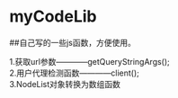 # myCodeLib
##自己写的一些js函数，方便使用。

1.获取url参数————getQueryStringArgs();<br>
2.用户代理检测函数————client();<br>
3.NodeList对象转换为数组函数
